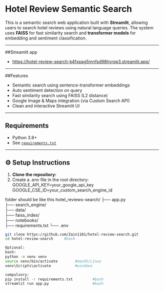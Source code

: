 # Hotel Review Semantic Search

This is a semantic search web application built with **Streamlit**, allowing users to search hotel reviews using natural language queries. The system uses **FAISS** for fast similarity search and **transformer models** for embedding and sentiment classification.

---
##Streamlit app 
- https://hotel-review-search-k4fxpag5mnfsd98tjyrqe3.streamlit.app/

---
##Features

-  Semantic search using sentence-transformer embeddings  
-  Auto sentiment detection on query  
-  Fast similarity search using FAISS (L2 distance)  
-  Google Image & Maps integration (via Custom Search API)  
-  Clean and interactive Streamlit UI  

---

##  Requirements

- Python 3.8+
- See [`requirements.txt`](./requirements.txt)

---

## ⚙️ Setup Instructions

1. **Clone the repository:**
2. Create a .env file in the root directory:
     GOOGLE_API_KEY=your_google_api_key
     GOOGLE_CSE_ID=your_custom_search_engine_id

folder should be like this
hotel_reviews-search/
├── app.py                   
├── search_engine/            
├── data/                   
├── faiss_index/             
├── notebooks/     
├── requirements.txt
└── .env              



```bash
git clone https://github.com/Zain1101/hotel-review-search.git
cd hotel-review-search     #bash

Optional:
bash:
python -m venv venv
source venv/bin/activate        #macOS/Linux
venv\Scripts\activate           #windows

compulsory:
pip install -r requirements.txt         #bash
streamlit run app.py                    #bash

